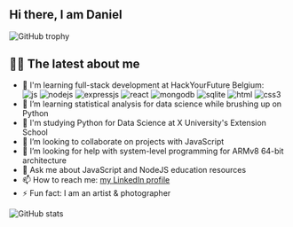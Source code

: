 #

## Hi there, I am Daniel

![GitHub trophy](https://github-profile-trophy.vercel.app/?username=danielhalasz&theme=onedark&margin-w=15&margin-h=15&column=7)

## 👨‍💻 The latest about me 

- 🔭 I'm learning full-stack development at HackYourFuture Belgium:  
![js](https://img.shields.io/badge/javascript%20-%23323330.svg?&style=for-the-badge&logo=javascript&logoColor=%23F7DF1E)
![nodejs](https://img.shields.io/badge/node.js%20-%2343853D.svg?&style=for-the-badge&logo=node.js&logoColor=white)
![expressjs](https://img.shields.io/badge/express.js%20-%23404d59.svg?&style=for-the-badge)
![react](https://img.shields.io/badge/react%20-%2320232a.svg?&style=for-the-badge&logo=react&logoColor=%2361DAFB)
![mongodb](https://img.shields.io/badge/MongoDB-%234ea94b.svg?&style=for-the-badge&logo=mongodb&logoColor=white)
![sqlite](https://img.shields.io/badge/SQLite-%2307405e.svg?&style=for-the-badge&logo=sqlite&logoColor=white)
![html](https://img.shields.io/badge/html5%20-%23E34F26.svg?&style=for-the-badge&logo=html5&logoColor=white)
![css3](https://img.shields.io/badge/css3%20-%231572B6.svg?&style=for-the-badge&logo=css3&logoColor=white)
- 🔭 I’m learning statistical analysis for data science while brushing up on Python
- 🏫 I'm studying Python for Data Science at X University's Extension School 
- 👯 I’m looking to collaborate on projects with JavaScript
- 🤔 I’m looking for help with system-level programming for ARMv8 64-bit architecture
- 💬 Ask me about JavaScript and NodeJS education resources
- 📫 How to reach me: [my LinkedIn profile](https://linkedin.com/in/danielhalaszphotography)
- ⚡ Fun fact: I am an artist & photographer

![GitHub stats](https://github-readme-stats.vercel.app/api?username=danielhalasz&show_icons=true&theme=onedark&width=810)

<!--
**danielhalasz/danielhalasz** is a ✨ _special_ ✨ repository because its `README.md` (this file) appears on your GitHub profile.
-->
